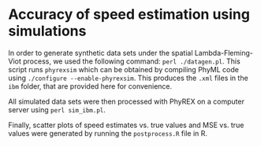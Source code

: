 

# Accuracy of speed estimation using simulations

In order to generate synthetic data sets under the spatial Lambda-Fleming-Viot process, we used the following command: `perl ./datagen.pl`. This script runs `phyrexsim` which can be obtained by compiling PhyML code using `./configure --enable-phyrexsim`. This produces the `.xml` files in the `ibm` folder, that are provided here for convenience.

All simulated data sets were then processed with PhyREX on a computer server using `perl sim_ibm.pl`. 

Finally, scatter plots of speed estimates vs. true values and MSE vs. true values were generated by running the `postprocess.R` file in R.



